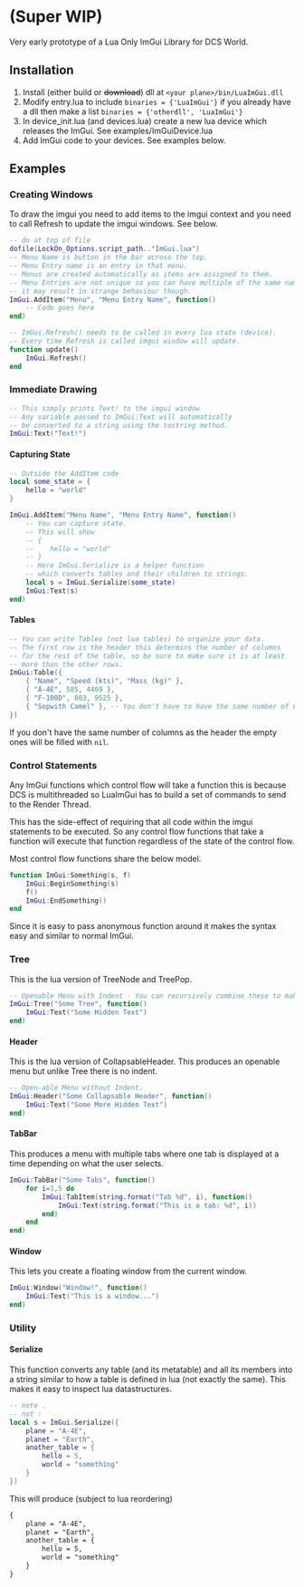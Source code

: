 # (Super WIP)

Very early prototype of a Lua Only ImGui Library for DCS World.

## Installation

1. Install (either build or ~~download~~) dll at `<your plane>/bin/LuaImGui.dll`
2. Modify entry.lua to include `binaries = {'LuaImGui'}` if you already have a dll then make a list `binaries = {'otherdll', 'LuaImGui'}`
3. In device_init.lua (and devices.lua) create a new lua device which releases the ImGui. See examples/ImGuiDevice.lua
4. Add ImGui code to your devices. See examples below.


## Examples

### Creating Windows

To draw the imgui you need to add items to the imgui context and you need to call Refresh to update the imgui windows. See below.

```lua
-- do at top of file
dofile(LockOn_Options.script_path.."ImGui.lua")
-- Menu Name is button in the bar across the top.
-- Menu Entry name is an entry in that menu.
-- Menus are created automatically as items are assigned to them.
-- Menu Entries are not unique so you can have multiple of the same name, 
-- it may result in strange behaviour though.
ImGui.AddItem("Menu", "Menu Entry Name", function() 
    -- Code goes here
end)

-- ImGui.Refresh() needs to be called in every lua state (device).
-- Every time Refresh is called imgui window will update.
function update()
    ImGui.Refresh()
end

```

### Immediate Drawing

```lua
-- This simply prints Text! to the imgui window
-- Any variable passed to ImGui:Text will automatically
-- be converted to a string using the tostring method.
ImGui:Text("Text!")
```

#### Capturing State

```lua
-- Outside the AddItem code
local some_state = {
    hello = "world"
}

ImGui.AddItem("Menu Name", "Menu Entry Name", function() 
    -- You can capture state.
    -- This will show 
    -- {
    --    hello = "world"
    -- }
    -- Here ImGui.Serialize is a helper function
    -- which converts tables and their children to strings.
    local s = ImGui.Serialize(some_state)
    ImGui:Text(s)
end)
```

#### Tables

```lua
-- You can write Tables (not lua tables) to organize your data.
-- The first row is the header this determins the number of columns
-- for the rest of the table, so be sure to make sure it is at least
-- more than the other rows.
ImGui:Table({
    { "Name", "Speed (kts)", "Mass (kg)" },
    { "A-4E", 585, 4469 },
    { "F-100D", 803, 9525 },
    { "Sopwith Camel" }, -- You don't have to have the same number of Columns
})
```

If you don't have the same number of columns as the header the empty ones will be filled with ```nil```.

### Control Statements

Any ImGui functions which control flow will take a function this is because DCS is multithreaded so LuaImGui has to build a set of commands to send to the Render Thread.

This has the side-effect of requiring that all code within the imgui statements to be executed. So any control flow functions that take a function will execute that function regardless of the state of the control flow.

Most control flow functions share the below model.

```lua
function ImGui:Something(s, f)
    ImGui:BeginSomething(s)
    f()
    ImGui:EndSomething()
end
```

Since it is easy to pass anonymous function around it makes the syntax easy and similar to normal ImGui.

### Tree

This is the lua version of TreeNode and TreePop.

```lua
-- Openable Menu with Indent - You can recursively combine these to make complex structures.
ImGui:Tree("Some Tree", function() 
    ImGui:Text("Some Hidden Text")
end)
```

#### Header

This is the lua version of CollapsableHeader. This produces an openable menu but unlike Tree there is no indent.

```lua
-- Open-able Menu without Indent.
ImGui:Header("Some Collapsable Header", function() 
    ImGui:Text("Some More Hidden Text")
end)
```

#### TabBar

This produces a menu with multiple tabs where one tab is displayed at a time depending on what the user selects.

```lua
ImGui:TabBar("Some Tabs", function()
    for i=1,5 do
        ImGui:TabItem(string.format("Tab %d", i), function() 
            ImGui:Text(string.format("This is a tab: %d", i))
        end)     
    end
end)
```

#### Window

This lets you create a floating window from the current window.

```lua
ImGui:Window("Window!", function() 
    ImGui:Text("This is a window...")
end)
```

### Utility

#### Serialize

This function converts any table (and its metatable) and all its members into a string similar to how a table is defined in lua (not exactly the same). This makes it easy to inspect lua datastructures.

```lua
-- note . 
-- not :
local s = ImGui.Serialize({
    plane = "A-4E",
    planet = "Earth",
    another_table = {
        hello = 5,
        world = "something"
    }
})
```

This will produce (subject to lua reordering)

```txt
{
    plane = "A-4E",
    planet = "Earth",
    another_table = {
        hello = 5,
        world = "something"
    }
}
```
